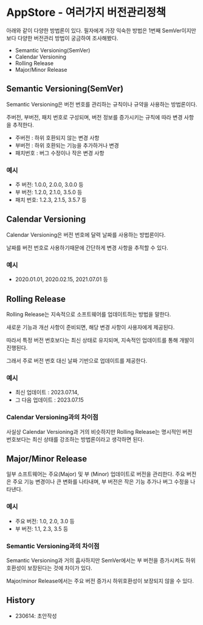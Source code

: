 # AppStore - 여러가지 버전관리정책

아래와 같이 다양한 방법론이 있다.
필자에게 가장 익숙한 방법은 1번째 SemVer이지만 보다 다양한 버전관리 방법이 궁금하여 조사해봤다.

- Semantic Versioning(SemVer) 
- Calendar Versioning
- Rolling Release
- Major/Minor Release

  
## Semantic Versioning(SemVer)

Semantic Versioning은 버전 번호를 관리하는 규칙이나 규약을 사용하는 방법론이다.

주버전, 부버전, 패치 번호로 구성되며, 버전 정보를 증가시키는 규칙에 따라 변경 사항을 추적한다.

- 주버전 : 하위 호환되지 않는 변경 사항
- 부버전 : 하위 호환되는 기능을 추가하거나 변경
- 패치번호 : 버그 수정이나 작은 변경 사항

### 예시
- 주 버전: 1.0.0, 2.0.0, 3.0.0 등
- 부 버전: 1.2.0, 2.1.0, 3.5.0 등
- 패치 번호: 1.2.3, 2.1.5, 3.5.7 등

  
## Calendar Versioning
Calendar Versioning은 버전 번호에 달력 날짜를 사용하는 방법론이다.

날짜를 버전 번호로 사용하기때문에 간단하게 변경 사항을 추적할 수 있다.

### 예시
- 2020.01.01, 2020.02.15, 2021.07.01 등

  
## Rolling Release
Rolling Release는 지속적으로 소프트웨어를 업데이트하는 방법을 말한다.

새로운 기능과 개선 사항이 준비되면, 해당 변경 사항이 사용자에게 제공된다.

따라서 특정 버전 번호보다는 최신 상태로 유지되며, 지속적인 업데이트를 통해 개발이 진행된다.

그래서 주로 버전 번호 대신 날짜 기반으로 업데이트를 제공한다. 

### 예시
- 최신 업데이트 : 2023.07.14, 
- 그 다음 업데이트 : 2023.07.15


### Calendar Versioning과의 차이점
사실상 Calendar Versioning과 거의 비슷하지만 Rolling Release는 명시적인 버전 번호보다는 최신 상태를 강조하는 방법론이라고 생각하면 된다.
  
  
## Major/Minor Release

일부 소프트웨어는 주요(Major) 및 부 (Minor) 업데이트로 버전을 관리한다. 주요 버전은 주요 기능 변경이나 큰 변화를 나타내며, 부 버전은 작은 기능 추가나 버그 수정을 나타낸다.

### 예시
- 주요 버전: 1.0, 2.0, 3.0 등
- 부 버전: 1.1, 2.3, 3.5 등

### Semantic Versioning과의 차이점

Semantic Versioning과 거의 흡사하지만 SemVer에서는 부 버전을 증가시켜도 하위 호환성이 보장된다는 것에 차이가 있다.

Major/minor Release에서는 주요 버전 증가시 하위호환성이 보장되지 않을 수 있다.


## History
- 230614: 초안작성

